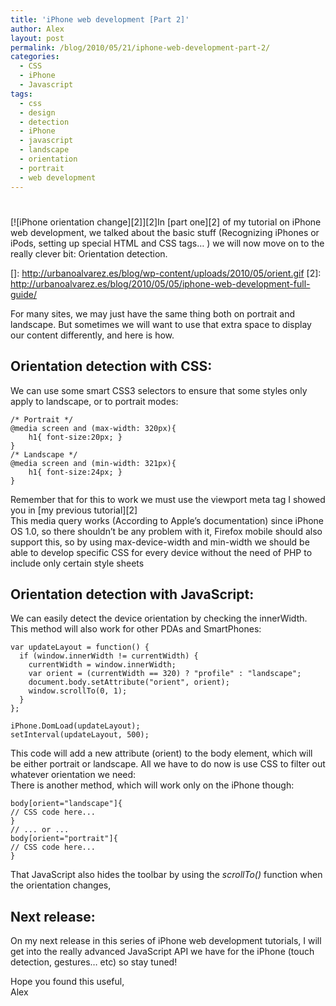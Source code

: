 ```yaml
---
title: 'iPhone web development [Part 2]'
author: Alex
layout: post
permalink: /blog/2010/05/21/iphone-web-development-part-2/
categories:
  - CSS
  - iPhone
  - Javascript
tags:
  - css
  - design
  - detection
  - iPhone
  - javascript
  - landscape
  - orientation
  - portrait
  - web development
---
```

# 

[![iPhone orientation change][2]][2]In [part one][2] of my tutorial on iPhone web development, we talked about the basic stuff (Recognizing iPhones or iPods, setting up special HTML and CSS tags… ) we will now move on to the really clever bit: Orientation detection.

 []: http://urbanoalvarez.es/blog/wp-content/uploads/2010/05/orient.gif
 [2]: http://urbanoalvarez.es/blog/2010/05/05/iphone-web-development-full-guide/

For many sites, we may just have the same thing both on portrait and landscape. But sometimes we will want to use that extra space to display our content differently, and here is how.

## Orientation detection with CSS:

We can use some smart CSS3 selectors to ensure that some styles only apply to landscape, or to portrait modes:

    /* Portrait */
    @media screen and (max-width: 320px){
    	h1{ font-size:20px; }
    }
    /* Landscape */
    @media screen and (min-width: 321px){
    	h1{ font-size:24px; }
    }

Remember that for this to work we must use the viewport meta tag I showed you in [my previous tutorial][2]  
This media query works (According to Apple’s documentation) since iPhone OS 1.0, so there shouldn’t be any problem with it, Firefox mobile should also support this, so by using max-device-width and min-width we should be able to develop specific CSS for every device without the need of PHP to include only certain style sheets

## Orientation detection with JavaScript:

We can easily detect the device orientation by checking the innerWidth. This method will also work for other PDAs and SmartPhones:

    var updateLayout = function() {
      if (window.innerWidth != currentWidth) {
        currentWidth = window.innerWidth;
        var orient = (currentWidth == 320) ? "profile" : "landscape";
        document.body.setAttribute("orient", orient);
        window.scrollTo(0, 1);
      }
    };
    
    iPhone.DomLoad(updateLayout);
    setInterval(updateLayout, 500);

This code will add a new attribute (orient) to the body element, which will be either portrait or landscape. All we have to do now is use CSS to filter out whatever orientation we need:  
There is another method, which will work only on the iPhone though:

    body[orient="landscape"]{
    // CSS code here...
    }
    // ... or ...
    body[orient="portrait"]{
    // CSS code here...
    }

That JavaScript also hides the toolbar by using the *scrollTo()* function when the orientation changes,

## Next release:

On my next release in this series of iPhone web development tutorials, I will get into the really advanced JavaScript API we have for the iPhone (touch detection, gestures… etc) so stay tuned!  
  
Hope you found this useful,  
Alex